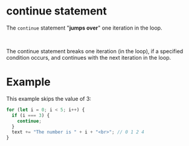 # continue statement

The `continue` statement "**jumps over**" one iteration in the loop.

&nbsp;

The continue statement breaks one iteration (in the loop), if a specified condition occurs, and continues with the next iteration in the loop.

# Example

This example skips the value of 3:

```js
for (let i = 0; i < 5; i++) {
  if (i === 3) {
    continue;
  }
  text += "The number is " + i + "<br>"; // 0 1 2 4
}
```

&nbsp;

&nbsp;

&nbsp;

&nbsp;

&nbsp;

&nbsp;

&nbsp;

&nbsp;

&nbsp;

&nbsp;

&nbsp;

&nbsp;

&nbsp;
